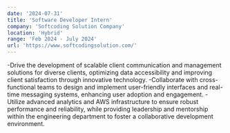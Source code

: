```yaml
---
date: '2024-07-31'
title: 'Software Developer Intern'
company: 'Softcoding Solution Company'
location: 'Hybrid'
range: 'Feb 2024 - July 2024'
url: 'https://www.softcodingsolution.com/' 
---
```


-Drive the development of scalable client communication and management solutions for diverse clients, optimizing data accessibility and improving client satisfaction through innovative technology.
-Collaborate with cross-functional teams to design and implement user-friendly interfaces and real-time messaging systems, enhancing user adoption and engagement.
-Utilize advanced analytics and AWS infrastructure to ensure robust performance and reliability, while providing leadership and mentorship within the engineering department to foster a collaborative development environment.
